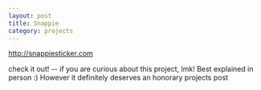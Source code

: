 ```yaml
---
layout: post
title: Snappie
category: projects
---
```


http://snappiesticker.com

check it out! -- if you are curious about this project, lmk! Best explained in person :) However it definitely deserves an honorary projects post

